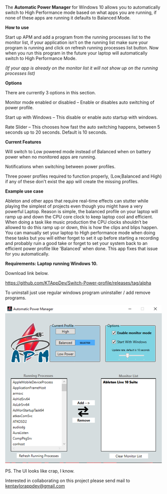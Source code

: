 The <b>Automatic Power Manager</b> for Windows 10 allows you to automatically switch to High Performance mode based on what apps you are running, if none of these apps are running it defaults to Balanced Mode.

<b>How to use</b>

Start up APM and add a program from the running processes list to the monitor list, if your application isn’t on the running list make sure your program is running and click on refresh running processes list button.
Now when you run this program in the future your laptop will automatically switch to High Performance Mode.

<i>(If your app is already on the monitor list it will not show up on the running processes list)</i>

<b>Options</b>

There are currently 3 options in this section.

Monitor mode enabled or disabled – Enable or disables auto switching of power profile.

Start up with Windows – This disable or enable auto startup with windows.

Rate Slider – This chooses how fast the auto switching happens, between 5 seconds up to 20 seconds. Default is 10 seconds.


<b>Current Features</b>

Will switch to Low powered mode instead of Balanced when on battery power when no monitored apps are running.

Notifications when switching between power profiles.

Three power profiles required to function properly, (Low,Balanced and High) if any of these don't exist the app will create the missing profiles.


<b>Example use case</b>

Ableton and other apps that require real-time effects can stutter while playing the simplest of projects even though you might have a very powerful Laptop. 
Reason is simple, the balanced profile on your laptop will ramp up and down the CPU core clock to keep laptop cool and efficient.
When doing a task like music production the CPU clocks shouldn’t be allowed to do this ramp up or down, this is how the clips and blips happen.
You can manually set your laptop to High performance mode when doing these tasks but you will either forget to set it up before starting a recording and probably ruin a good take 
or forget to set your system back to an efficient power profile like 'Balanced' when done. 
This app fixes that issue for you automatically. 

  
<b>Requirements: Laptop running Windows 10.</b>


Download link below.

https://github.com/KTAppDev/Switch-Power-profile/releases/tag/alpha

To uninstall just use regular windows program uninstaller / add remove programs.



![Current look of APM](https://github.com/KTAppDev/Switch-Power-profile/blob/master/image.png?raw=true "APM")

PS. The UI looks like crap, I know.

Interested in collaborating on this project please send mail to kentaylorappdev@gmail.com

